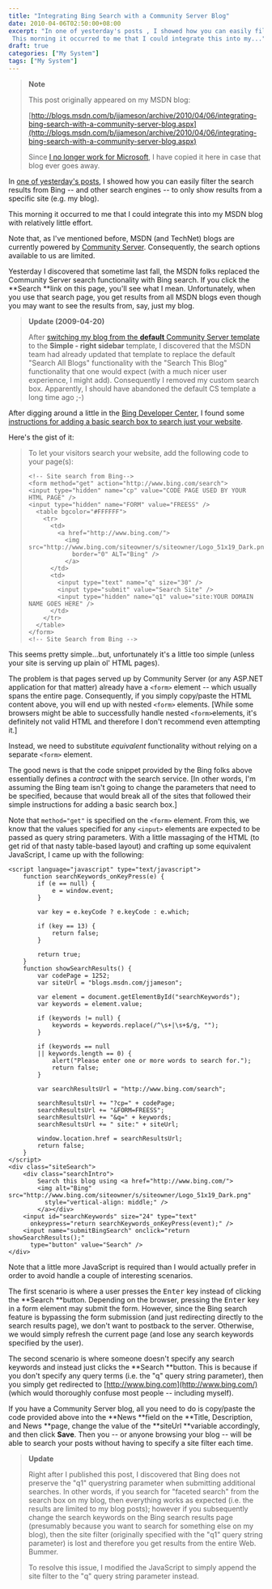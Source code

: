 ```yaml
---
title: "Integrating Bing Search with a Community Server Blog"
date: 2010-04-06T02:50:00+08:00
excerpt: "In one of yesterday's posts , I showed how you can easily filter the search results from Bing -- and other search engines -- to only show results from a specific site (e.g. my blog). 
 This morning it occurred to me that I could integrate this into my..."
draft: true
categories: ["My System"]
tags: ["My System"]
---
```


> **Note**
> 
> This post originally appeared on my MSDN blog:  
>   
> 
> [http://blogs.msdn.com/b/jjameson/archive/2010/04/06/integrating-bing-search-with-a-community-server-blog.aspx](http://blogs.msdn.com/b/jjameson/archive/2010/04/06/integrating-bing-search-with-a-community-server-blog.aspx)
> 
> Since [I no longer work for Microsoft](/blog/jjameson/2011/09/02/last-day-with-microsoft), I have copied it here in case that blog ever goes away.


In [one of yesterday's posts](/blog/jjameson/2010/04/05/narrowing-search-results-to-a-specific-site-e-g-my-blog), I showed how you can easily filter the search results from Bing -- and other search engines -- to only show results from a specific site (e.g. my blog).

This morning it occurred to me that I could integrate this into my MSDN blog with relatively little effort.

Note that, as I've mentioned before, MSDN (and TechNet) blogs are currently powered by [Community Server](http://en.wikipedia.org/wiki/Community_Server). Consequently, the search options available to us are limited.

Yesterday I discovered that sometime last fall, the MSDN folks replaced the Community Server search functionality with Bing search. If you click the **Search **link on this page, you'll see what I mean. Unfortunately, when you use that search page, you get results from all MSDN blogs even though you may want to see the results from, say, just my blog.


> **Update (2009-04-20)**
> 
> After [switching my blog from the **default** Community Server template](/blog/jjameson/2010/04/19/new-blog-template-and-styling) to the **Simple - right sidebar** template, I discovered that the MSDN team had already updated that template to replace the default "Search All Blogs" functionality with the "Search This Blog" functionality that one would expect (with a much nicer user experience, I might add). Consequently I removed my custom search box. Apparently, I should have abandoned the default CS template a long time ago ;-)


After digging around a little in the [Bing Developer Center](http://www.bing.com/developers), I found some [instructions for adding a basic search box to search just your website](http://help.live.com/help.aspx?project=WL_Webmasters&amp;querytype=keyword&amp;query=hcraescisab&amp;mkt=en-us).

Here's the gist of it:


> To let your visitors search your website, add the following code to your page(s): 
> 
> 
>     <!-- Site search from Bing-->
>     <form method="get" action="http://www.bing.com/search">
>     <input type="hidden" name="cp" value="CODE PAGE USED BY YOUR HTML PAGE" />
>     <input type="hidden" name="FORM" value="FREESS" />
>       <table bgcolor="#FFFFFF">
>         <tr>
>           <td>
>             <a href="http://www.bing.com/">
>               <img src="http://www.bing.com/siteowner/s/siteowner/Logo_51x19_Dark.png"
>                 border="0" ALT="Bing" />
>               </a>
>           </td>
>           <td>
>             <input type="text" name="q" size="30" />
>             <input type="submit" value="Search Site" />
>             <input type="hidden" name="q1" value="site:YOUR DOMAIN NAME GOES HERE" />
>           </td>
>         </tr>
>       </table>
>     </form>
>     <!-- Site Search from Bing -->


This seems pretty simple...but, unfortunately it's a little too simple (unless your site is serving up plain ol' HTML pages).

The problem is that pages served up by Community Server (or any ASP.NET application for that matter) already have a `<form>` element -- which usually spans the entire page. Consequently, if you simply copy/paste the HTML content above, you will end up with nested `<form>` elements. [While some browsers might be able to successfully handle nested `<form>`elements, it's definitely not valid HTML and therefore I don't recommend even attempting it.]

Instead, we need to substitute *equivalent* functionality without relying on a separate `<form>` element.

The good news is that the code snippet provided by the Bing folks above essentially defines a *contract* with the search service. [In other words, I'm assuming the Bing team isn't going to change the parameters that need to be specified, because that would break all of the sites that followed their simple instructions for adding a basic search box.]

Note that `method="get"` is specified on the `<form>` element. From this, we know that the values specified for any `<input>` elements are expected to be passed as query string parameters. With a little massaging of the HTML (to get rid of that nasty table-based layout) and crafting up some equivalent JavaScript, I came up with the following:


    <script language="javascript" type="text/javascript">
        function searchKeywords_onKeyPress(e) {
            if (e == null) {
                e = window.event;
            }
    
            var key = e.keyCode ? e.keyCode : e.which;
    
            if (key == 13) {
                return false;
            }
    
            return true;
        }
        function showSearchResults() {
            var codePage = 1252;
            var siteUrl = "blogs.msdn.com/jjameson";
    
            var element = document.getElementById("searchKeywords");
            var keywords = element.value;
    
            if (keywords != null) {
                keywords = keywords.replace(/^\s+|\s+$/g, "");
            }
    
            if (keywords == null
            || keywords.length == 0) {
                alert("Please enter one or more words to search for.");
                return false;
            }
    
            var searchResultsUrl = "http://www.bing.com/search";
    
            searchResultsUrl += "?cp=" + codePage;
            searchResultsUrl += "&FORM=FREESS";
            searchResultsUrl += "&q=" + keywords;
            searchResultsUrl += " site:" + siteUrl;
    
            window.location.href = searchResultsUrl;
            return false;
        }
    </script>
    <div class="siteSearch">
        <div class="searchIntro">
            Search this blog using <a href="http://www.bing.com/">
            <img alt="Bing" src="http://www.bing.com/siteowner/s/siteowner/Logo_51x19_Dark.png"
              style="vertical-align: middle;" />
            </a></div>
        <input id="searchKeywords" size="24" type="text"
          onkeypress="return searchKeywords_onKeyPress(event);" />
        <input name="submitBingSearch" onclick="return showSearchResults();"
          type="button" value="Search" />
    </div>


Note that a little more JavaScript is required than I would actually prefer in order to avoid handle a couple of interesting scenarios.

The first scenario is where a user presses the <kbd>Enter</kbd> key instead of clicking the **Search **button. Depending on the browser, pressing the <kbd>Enter</kbd> key in a form element may submit the form. However, since the Bing search feature is bypassing the form submission (and just redirecting directly to the search results page), we don't want to postback to the server. Otherwise, we would simply refresh the current page (and lose any search keywords specified by the user).

The second scenario is where someone doesn't specify any search keywords and instead just clicks the **Search **button. This is because if you don't specify any query terms (i.e. the "q" query string parameter), then you simply get redirected to [http://www.bing.com](http://www.bing.com/) (which would thoroughly confuse most people -- including myself).

If you have a Community Server blog, all you need to do is copy/paste the code provided above into the **News **field on the **Title, Description, and News **page, change the value of the **siteUrl **variable accordingly, and then click **Save**. Then you -- or anyone browsing your blog -- will be able to search your posts without having to specify a site filter each time.


> **Update**
> 
> Right after I published this post, I discovered that Bing does not preserve the "q1" querystring parameter when submitting additional searches. In other words, if you search for "faceted search" from the search box on my blog, then everything works as expected (i.e. the results are limited to my blog posts); however if you subsequently change the search keywords on the Bing search results page (presumably because you want to search for something else on my blog), then the site filter (originally specified with the "q1" query string parameter) is lost and therefore you get results from the entire Web. Bummer.  
>   
> To resolve this issue, I modified the JavaScript to simply append the site filter to the "q" query string parameter instead.

